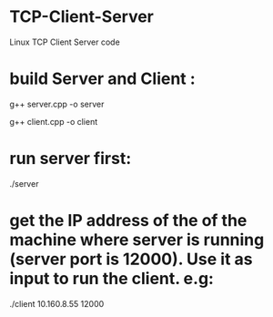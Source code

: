 # TCP-Client-Server
Linux TCP Client Server code


# build Server and Client :
g++ server.cpp -o server

g++ client.cpp -o client

# run server first:
./server 

# get the IP address of the of the machine where server is running (server port is 12000). Use it as input to run the client. e.g:
./client 10.160.8.55 12000


